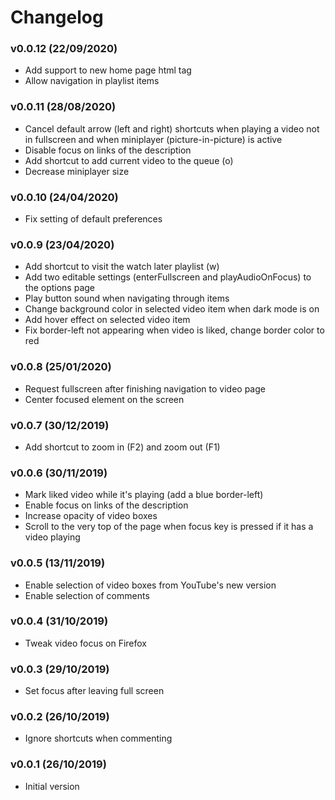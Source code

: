 # Changelog

### v0.0.12 (22/09/2020)
- Add support to new home page html tag
- Allow navigation in playlist items

### v0.0.11 (28/08/2020)
- Cancel default arrow (left and right) shortcuts when playing a video not in fullscreen and when miniplayer (picture-in-picture) is active
- Disable focus on links of the description
- Add shortcut to add current video to the queue (o)
- Decrease miniplayer size

### v0.0.10 (24/04/2020)
- Fix setting of default preferences

### v0.0.9 (23/04/2020)
- Add shortcut to visit the watch later playlist (w)
- Add two editable settings (enterFullscreen and playAudioOnFocus) to the options page
- Play button sound when navigating through items
- Change background color in selected video item when dark mode is on
- Add hover effect on selected video item
- Fix border-left not appearing when video is liked, change border color to red

### v0.0.8 (25/01/2020)
- Request fullscreen after finishing navigation to video page
- Center focused element on the screen

### v0.0.7 (30/12/2019)
- Add shortcut to zoom in (F2) and zoom out (F1)

### v0.0.6 (30/11/2019)
- Mark liked video while it's playing (add a blue border-left)
- Enable focus on links of the description
- Increase opacity of video boxes
- Scroll to the very top of the page when focus key is pressed if it has a video playing

### v0.0.5 (13/11/2019)
- Enable selection of video boxes from YouTube's new version
- Enable selection of comments

### v0.0.4 (31/10/2019)
- Tweak video focus on Firefox

### v0.0.3 (29/10/2019)
- Set focus after leaving full screen

### v0.0.2 (26/10/2019)
- Ignore shortcuts when commenting

### v0.0.1 (26/10/2019)
- Initial version
